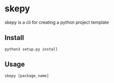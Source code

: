 # skepy
skepy is a cli for creating a python project template


## Install
```
python3 setup.py install
```

## Usage
```
skepy [package_name]
```
